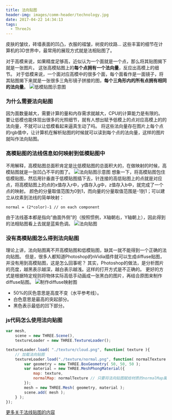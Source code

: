 ```yaml
---
title: 法向贴图
header-img: images/comm-header/technology.jpg
date: 2017-04-22 14:34:13
tags:
  - ThreeJs
---
```

皮肤的皱纹，砖墙表面的凹凸，衣服的褶皱，树皮的纹路...
这些丰富的细节在计算机的3D世界中，最常用的展现方式就是法相贴图了。
<!-- more -->
对于高模来说，如果精度足够高，近似认为一个面就是一个点，那么将其贴图揭下就是一张图片。
这张高模贴图上的**每个点拥有一个法向量**，反应出高模上的细节。
对于低模来说，一个面对应高模中的很多个面，每个面看作是一面镜子，将其贴图揭下来就是一张很多三角形镜子拼接的图，**每个三角形内的所有点拥有相同的法向量**。
![低模贴图示意图](low_texture.jpg)

### 为什么需要法向贴图
因为面数量越大，需要计算的量和内存需求就越大，CPU的计算能力是有限的。要让低模也能体现出很多的光照细节，就有人想出赋予低模上的点对应高模上的的法向量，不就可以让低模看起来逼真生动了吗。
将这些法向量存在图片上每个点的rgb值中，让计算机在解析贴图的时候就可以读到每个点的法向量，这样的图片就叫作法向贴图。

### 高模贴图的法线信息如何映射到低模贴图中
不用解释，高模贴图总面积肯定是比低模贴图的总面积大的，在做映射的时候，高模贴图就是一张凹凸不平的图了。
![法向贴图示意图](normals.png)
想象一下，将高模贴图包住低模贴图，然后用针垂直于低模贴图插下去，针连接的高低贴图上的点就是对应点，将高模贴图上的点的x值存入r中，y值存入g中，z值存入b中，就完成了一个点的映射。
颜色的分量取值范围为0到1，而向量的分量取值范围是-1到1；可以建立从纹素到法线的简单映射：
```
normal = (2*color)-1 // on each component
```
由于法线基本都是指向”曲面外侧”的（按照惯例，X轴朝右，Y轴朝上），因此得到的法相贴图看上去就是蓝紫色调。
![法向贴图](normal.jpg)

### 没有高模贴图怎么得到法向贴图
理论上讲，法向贴图离不开高模贴图和低模贴图，缺其一就不能得到一个正确的法向贴图。
但是，很多人都知道Photoshop的nVidia插件就可以生成diffuse贴图，并没有用到高模贴图，这是怎么回事呢？
其实，Photoshop的做法，是分析图片的亮度，越黑表示越深，越白表示越浅。这样的打开方式是不正确的。
更好的方式是根据特定规则将物体实际高低手动画成一张黑白的图片，再结合原图来制作diffuse贴图。
![制作diffuse映射图](create_height.png)
- 50%的灰色意思是高度不变（水平参考线）。
- 白色意思是最高的突起部分。
- 黑色表示最低的凹下部分。

### js代码怎么使用法向贴图
```js
var mesh,
    scene = new THREE.Scene(),
    textureLoader = new THREE.TextureLoader();

textureLoader.load( "./texture/cloud.png", function( texture ){
    // 加载法向贴图
    textureLoader.load("./texture/normal.png", function( normalTexture ){
        var geometry = new THREE.BoxGeometry( 50, 50, 50 );
        var material = new THREE.MeshPhongMaterial({
            map: texture, 
            normalMap: normalTexture // 只要将法向贴图赋给材质的normalMap属性即可
        });
        mesh = new THREE.Mesh( geometry, material );
        scene.add( mesh );
    } );
});
```

[更多关于法线贴图的内容](http://www.opengl-tutorial.org/cn/intermediate-tutorials/tutorial-13-normal-mapping/)